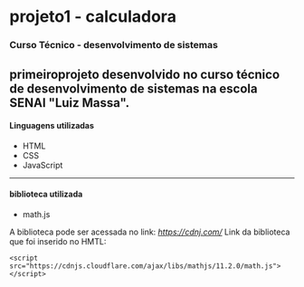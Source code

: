 # projeto1 - calculadora
### Curso Técnico - desenvolvimento de sistemas

primeiroprojeto desenvolvido no curso técnico de desenvolvimento de sistemas na escola SENAI "Luiz Massa".
---
#### Linguagens utilizadas
* HTML
* CSS
* JavaScript
---
#### biblioteca utilizada
* math.js

A biblioteca pode ser acessada no link: *https://cdnj.com/*
Link da biblioteca que foi inserido no HMTL:
```
<script src="https://cdnjs.cloudflare.com/ajax/libs/mathjs/11.2.0/math.js"></script>
```